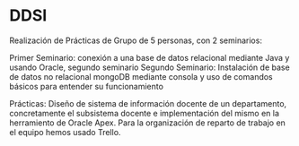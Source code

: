 # DDSI
Realización de Prácticas de Grupo de 5 personas, con 2 seminarios:

Primer Seminario: conexión a una base de datos relacional mediante Java y usando Oracle, segundo seminario
Segundo Seminario: Instalación de base de datos no relacional mongoDB mediante consola y uso de comandos básicos para entender su funcionamiento

Prácticas: Diseño de sistema de información docente de un departamento, concretamente el subsistema docente e implementación del mismo en la herramiento de Oracle Apex. Para la organización de reparto de trabajo en el equipo hemos usado Trello.
